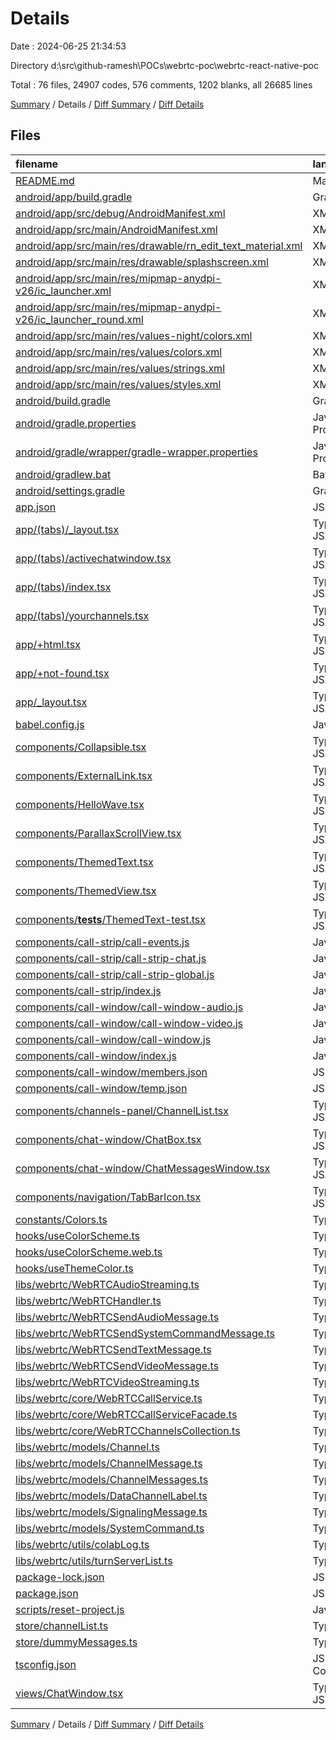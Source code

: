 # Details

Date : 2024-06-25 21:34:53

Directory d:\\src\\github-ramesh\\POCs\\webrtc-poc\\webrtc-react-native-poc

Total : 76 files,  24907 codes, 576 comments, 1202 blanks, all 26685 lines

[Summary](results.md) / Details / [Diff Summary](diff.md) / [Diff Details](diff-details.md)

## Files
| filename | language | code | comment | blank | total |
| :--- | :--- | ---: | ---: | ---: | ---: |
| [README.md](/README.md) | Markdown | 31 | 0 | 20 | 51 |
| [android/app/build.gradle](/android/app/build.gradle) | Gradle | 84 | 67 | 22 | 173 |
| [android/app/src/debug/AndroidManifest.xml](/android/app/src/debug/AndroidManifest.xml) | XML | 5 | 0 | 3 | 8 |
| [android/app/src/main/AndroidManifest.xml](/android/app/src/main/AndroidManifest.xml) | XML | 34 | 0 | 0 | 34 |
| [android/app/src/main/res/drawable/rn_edit_text_material.xml](/android/app/src/main/res/drawable/rn_edit_text_material.xml) | XML | 12 | 23 | 3 | 38 |
| [android/app/src/main/res/drawable/splashscreen.xml](/android/app/src/main/res/drawable/splashscreen.xml) | XML | 3 | 0 | 0 | 3 |
| [android/app/src/main/res/mipmap-anydpi-v26/ic_launcher.xml](/android/app/src/main/res/mipmap-anydpi-v26/ic_launcher.xml) | XML | 5 | 0 | 0 | 5 |
| [android/app/src/main/res/mipmap-anydpi-v26/ic_launcher_round.xml](/android/app/src/main/res/mipmap-anydpi-v26/ic_launcher_round.xml) | XML | 5 | 0 | 0 | 5 |
| [android/app/src/main/res/values-night/colors.xml](/android/app/src/main/res/values-night/colors.xml) | XML | 1 | 0 | 0 | 1 |
| [android/app/src/main/res/values/colors.xml](/android/app/src/main/res/values/colors.xml) | XML | 6 | 0 | 0 | 6 |
| [android/app/src/main/res/values/strings.xml](/android/app/src/main/res/values/strings.xml) | XML | 6 | 0 | 0 | 6 |
| [android/app/src/main/res/values/styles.xml](/android/app/src/main/res/values/styles.xml) | XML | 17 | 0 | 0 | 17 |
| [android/build.gradle](/android/build.gradle) | Gradle | 33 | 3 | 6 | 42 |
| [android/gradle.properties](/android/gradle.properties) | Java Properties | 12 | 33 | 13 | 58 |
| [android/gradle/wrapper/gradle-wrapper.properties](/android/gradle/wrapper/gradle-wrapper.properties) | Java Properties | 7 | 0 | 1 | 8 |
| [android/gradlew.bat](/android/gradlew.bat) | Batch | 41 | 30 | 22 | 93 |
| [android/settings.gradle](/android/settings.gradle) | Gradle | 14 | 0 | 5 | 19 |
| [app.json](/app.json) | JSON | 37 | 0 | 1 | 38 |
| [app/(tabs)/_layout.tsx](/app/(tabs)/_layout.tsx) | TypeScript JSX | 51 | 0 | 4 | 55 |
| [app/(tabs)/activechatwindow.tsx](/app/(tabs)/activechatwindow.tsx) | TypeScript JSX | 99 | 0 | 4 | 103 |
| [app/(tabs)/index.tsx](/app/(tabs)/index.tsx) | TypeScript JSX | 64 | 3 | 14 | 81 |
| [app/(tabs)/yourchannels.tsx](/app/(tabs)/yourchannels.tsx) | TypeScript JSX | 99 | 0 | 4 | 103 |
| [app/+html.tsx](/app/+html.tsx) | TypeScript JSX | 25 | 10 | 5 | 40 |
| [app/+not-found.tsx](/app/+not-found.tsx) | TypeScript JSX | 29 | 0 | 4 | 33 |
| [app/_layout.tsx](/app/_layout.tsx) | TypeScript JSX | 30 | 1 | 7 | 38 |
| [babel.config.js](/babel.config.js) | JavaScript | 6 | 0 | 1 | 7 |
| [components/Collapsible.tsx](/components/Collapsible.tsx) | TypeScript JSX | 37 | 0 | 5 | 42 |
| [components/ExternalLink.tsx](/components/ExternalLink.tsx) | TypeScript JSX | 20 | 2 | 3 | 25 |
| [components/HelloWave.tsx](/components/HelloWave.tsx) | TypeScript JSX | 31 | 0 | 7 | 38 |
| [components/ParallaxScrollView.tsx](/components/ParallaxScrollView.tsx) | TypeScript JSX | 69 | 0 | 8 | 77 |
| [components/ThemedText.tsx](/components/ThemedText.tsx) | TypeScript JSX | 55 | 0 | 6 | 61 |
| [components/ThemedView.tsx](/components/ThemedView.tsx) | TypeScript JSX | 10 | 0 | 5 | 15 |
| [components/__tests__/ThemedText-test.tsx](/components/__tests__/ThemedText-test.tsx) | TypeScript JSX | 7 | 0 | 4 | 11 |
| [components/call-strip/call-events.js](/components/call-strip/call-events.js) | JavaScript | 77 | 2 | 17 | 96 |
| [components/call-strip/call-strip-chat.js](/components/call-strip/call-strip-chat.js) | JavaScript | 205 | 0 | 22 | 227 |
| [components/call-strip/call-strip-global.js](/components/call-strip/call-strip-global.js) | JavaScript | 70 | 4 | 5 | 79 |
| [components/call-strip/index.js](/components/call-strip/index.js) | JavaScript | 3 | 0 | 2 | 5 |
| [components/call-window/call-window-audio.js](/components/call-window/call-window-audio.js) | JavaScript | 74 | 2 | 11 | 87 |
| [components/call-window/call-window-video.js](/components/call-window/call-window-video.js) | JavaScript | 283 | 73 | 75 | 431 |
| [components/call-window/call-window.js](/components/call-window/call-window.js) | JavaScript | 82 | 20 | 23 | 125 |
| [components/call-window/index.js](/components/call-window/index.js) | JavaScript | 2 | 0 | 2 | 4 |
| [components/call-window/members.json](/components/call-window/members.json) | JSON | 32 | 0 | 0 | 32 |
| [components/call-window/temp.json](/components/call-window/temp.json) | JSON | 68 | 0 | 0 | 68 |
| [components/channels-panel/ChannelList.tsx](/components/channels-panel/ChannelList.tsx) | TypeScript JSX | 146 | 3 | 15 | 164 |
| [components/chat-window/ChatBox.tsx](/components/chat-window/ChatBox.tsx) | TypeScript JSX | 164 | 32 | 46 | 242 |
| [components/chat-window/ChatMessagesWindow.tsx](/components/chat-window/ChatMessagesWindow.tsx) | TypeScript JSX | 64 | 3 | 7 | 74 |
| [components/navigation/TabBarIcon.tsx](/components/navigation/TabBarIcon.tsx) | TypeScript JSX | 6 | 1 | 3 | 10 |
| [constants/Colors.ts](/constants/Colors.ts) | TypeScript | 20 | 4 | 3 | 27 |
| [hooks/useColorScheme.ts](/hooks/useColorScheme.ts) | TypeScript | 1 | 0 | 1 | 2 |
| [hooks/useColorScheme.web.ts](/hooks/useColorScheme.web.ts) | TypeScript | 3 | 5 | 1 | 9 |
| [hooks/useThemeColor.ts](/hooks/useThemeColor.ts) | TypeScript | 14 | 4 | 5 | 23 |
| [libs/webrtc/WebRTCAudioStreaming.ts](/libs/webrtc/WebRTCAudioStreaming.ts) | TypeScript | 24 | 2 | 8 | 34 |
| [libs/webrtc/WebRTCHandler.ts](/libs/webrtc/WebRTCHandler.ts) | TypeScript | 770 | 64 | 209 | 1,043 |
| [libs/webrtc/WebRTCSendAudioMessage.ts](/libs/webrtc/WebRTCSendAudioMessage.ts) | TypeScript | 67 | 2 | 21 | 90 |
| [libs/webrtc/WebRTCSendSystemCommandMessage.ts](/libs/webrtc/WebRTCSendSystemCommandMessage.ts) | TypeScript | 24 | 2 | 9 | 35 |
| [libs/webrtc/WebRTCSendTextMessage.ts](/libs/webrtc/WebRTCSendTextMessage.ts) | TypeScript | 26 | 2 | 11 | 39 |
| [libs/webrtc/WebRTCSendVideoMessage.ts](/libs/webrtc/WebRTCSendVideoMessage.ts) | TypeScript | 61 | 3 | 19 | 83 |
| [libs/webrtc/WebRTCVideoStreaming.ts](/libs/webrtc/WebRTCVideoStreaming.ts) | TypeScript | 25 | 2 | 9 | 36 |
| [libs/webrtc/core/WebRTCCallService.ts](/libs/webrtc/core/WebRTCCallService.ts) | TypeScript | 819 | 72 | 242 | 1,133 |
| [libs/webrtc/core/WebRTCCallServiceFacade.ts](/libs/webrtc/core/WebRTCCallServiceFacade.ts) | TypeScript | 275 | 27 | 86 | 388 |
| [libs/webrtc/core/WebRTCChannelsCollection.ts](/libs/webrtc/core/WebRTCChannelsCollection.ts) | TypeScript | 133 | 20 | 42 | 195 |
| [libs/webrtc/models/Channel.ts](/libs/webrtc/models/Channel.ts) | TypeScript | 11 | 1 | 1 | 13 |
| [libs/webrtc/models/ChannelMessage.ts](/libs/webrtc/models/ChannelMessage.ts) | TypeScript | 26 | 2 | 2 | 30 |
| [libs/webrtc/models/ChannelMessages.ts](/libs/webrtc/models/ChannelMessages.ts) | TypeScript | 5 | 1 | 2 | 8 |
| [libs/webrtc/models/DataChannelLabel.ts](/libs/webrtc/models/DataChannelLabel.ts) | TypeScript | 86 | 13 | 23 | 122 |
| [libs/webrtc/models/SignalingMessage.ts](/libs/webrtc/models/SignalingMessage.ts) | TypeScript | 8 | 1 | 3 | 12 |
| [libs/webrtc/models/SystemCommand.ts](/libs/webrtc/models/SystemCommand.ts) | TypeScript | 40 | 6 | 17 | 63 |
| [libs/webrtc/utils/colabLog.ts](/libs/webrtc/utils/colabLog.ts) | TypeScript | 12 | 1 | 3 | 16 |
| [libs/webrtc/utils/turnServerList.ts](/libs/webrtc/utils/turnServerList.ts) | TypeScript | 31 | 0 | 8 | 39 |
| [package-lock.json](/package-lock.json) | JSON | 19,693 | 0 | 1 | 19,694 |
| [package.json](/package.json) | JSON | 50 | 0 | 1 | 51 |
| [scripts/reset-project.js](/scripts/reset-project.js) | JavaScript | 57 | 5 | 12 | 74 |
| [store/channelList.ts](/store/channelList.ts) | TypeScript | 40 | 1 | 5 | 46 |
| [store/dummyMessages.ts](/store/dummyMessages.ts) | TypeScript | 19 | 0 | 3 | 22 |
| [tsconfig.json](/tsconfig.json) | JSON with Comments | 17 | 0 | 1 | 18 |
| [views/ChatWindow.tsx](/views/ChatWindow.tsx) | TypeScript JSX | 289 | 24 | 49 | 362 |

[Summary](results.md) / Details / [Diff Summary](diff.md) / [Diff Details](diff-details.md)